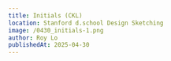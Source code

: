 ```yaml
---
title: Initials (CKL)
location: Stanford d.school Design Sketching
image: /0430_initials-1.png
author: Roy Lo
publishedAt: 2025-04-30
---
```

